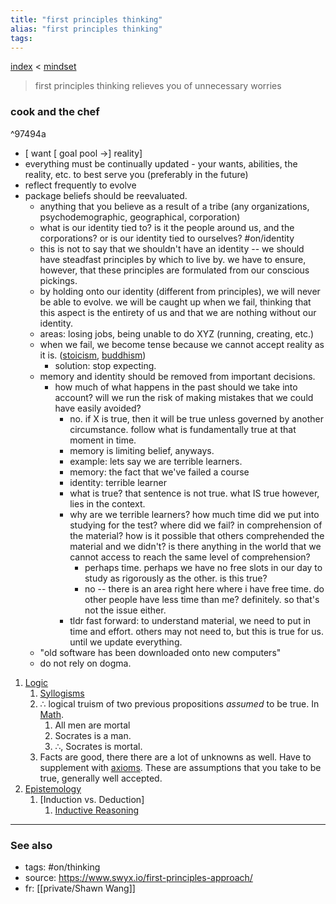 ```yaml
---
title: "first principles thinking"
alias: "first principles thinking"
tags: 
---
```


[index](_index.md) < [mindset](1-mindset.md)

> first principles thinking relieves you of unnecessary worries

### cook and the chef 

^97494a

- [ want [ goal pool ->] reality]
- everything must be continually updated - your wants, abilities, the reality, etc. to best serve you (preferably in the future)
- reflect frequently to evolve
- package beliefs should be reevaluated.
	- anything that you believe as a result of a tribe (any organizations, psychodemographic, geographical, corporation)
	- what is our identity tied to? is it the people around us, and the corporations? or is our identity tied to ourselves? #on/identity 
	- this is not to say that we shouldn't have an identity -- we should have steadfast principles by which to live by. we have to ensure, however, that these principles are formulated from our conscious pickings. 
	- by holding onto our identity (different from principles), we will never be able to evolve. we will be caught up when we fail, thinking that this aspect is the entirety of us and that we are nothing without our identity. 
	- areas: losing jobs, being unable to do XYZ (running, creating, etc.)
	- when we fail, we become tense because we cannot accept reality as it is. ([stoicism](stoicism.md), [buddhism](buddhism.md))
		- solution: stop expecting. 
	- memory and identity should be removed from important decisions.
		- how much of what happens in the past should we take into account? will we run the risk of making mistakes that we could have easily avoided?
			- no. if X is true, then it will be true unless governed by another circumstance. follow what is fundamentally true at that moment in time. 
			- memory is limiting belief, anyways. 
			- example: lets say we are terrible learners. 
			- memory: the fact that we've failed a course
			- identity: terrible learner
			- what is true? that sentence is not true. what IS true however, lies in the context. 
			- why are we terrible learners? how much time did we put into studying for the test? where did we fail? in comprehension of the material? how is it possible that others comprehended the material and we didn't? is there anything in the world that we cannot access to reach the same level of comprehension?
				- perhaps time. perhaps we have no free slots in our day to study as rigorously as the other. is this true?
				- no -- there is an area right here where i have free time. do other people have less time than me? definitely. so that's not the issue either. 
			- tldr fast forward: to understand material, we need to put in time and effort. others may not need to, but this is true for us. until we update everything. 
	- "old software has been downloaded onto new computers"
	- do not rely on dogma. 


1. [Logic](logic.md)
	1. [Syllogisms](syllogism.md)
	2. ∴ logical truism of two previous propositions *assumed* to be true. In [Math](math.md).
		1. All men are mortal
		2. Socrates is a man.
		3. ∴, Socrates is mortal.
	3. Facts are good, there there are a lot of unknowns as well. Have to supplement with [axioms](axiom.md). These are assumptions that you take to be true, generally well accepted.
2. [Epistemology](epistemology.md)
	1. [Induction vs. Deduction]
		1. [Inductive Reasoning](inductive-reasoning.md)





-------------
### See also
- tags: #on/thinking 
- source: https://www.swyx.io/first-principles-approach/
- fr: [[private/Shawn Wang]]